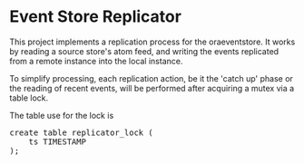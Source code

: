 # Event Store Replicator

This project implements a replication process for the oraeventstore. It 
works by reading a source store's atom feed, and writing the events
replicated from a remote instance into the local instance.

To simplify processing, each replication action, be it the 'catch up' 
phase or the reading of recent events, will be performed after 
acquiring a mutex via a table lock.

The table use for the lock is 

<pre>
create table replicator_lock (
    ts TIMESTAMP
);
</pre>


